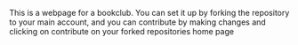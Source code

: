 This is a webpage for a bookclub. 
You can set it up by forking the repository to your main account, and you can contribute by making changes and clicking on contribute on your forked repositories home page

